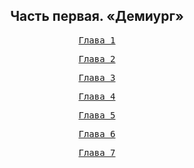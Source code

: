 <div align="center">
<h2>Часть первая. «Демиург»</h2>
<a href="/Воды%20Пактола/Том%2001/Часть%2001/Глава%201.md"><pre>Глава 1</pre></a>
<a href="/Воды%20Пактола/Том%2001/Часть%2001/Глава%202.md"><pre>Глава 2</pre></a>
<a href="/Воды%20Пактола/Том%2001/Часть%2001/Глава%203.md"><pre>Глава 3</pre></a>
<a href="/Воды%20Пактола/Том%2001/Часть%2001/Глава%204.md"><pre>Глава 4</pre></a>
<a href="/Воды%20Пактола/Том%2001/Часть%2001/Глава%205.md"><pre>Глава 5</pre></a>
<a href="/Воды%20Пактола/Том%2001/Часть%2001/Глава%206.md"><pre>Глава 6</pre></a>
<a href="/Воды%20Пактола/Том%2001/Часть%2001/Глава%207.md"><pre>Глава 7</pre></a>